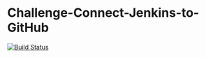 # Challenge-Connect-Jenkins-to-GitHub
[![Build Status](http://ec2-34-227-105-57.compute-1.amazonaws.com/buildStatus/icon?job=Challenge-Connect-Jenkins-to-GitHub)](http://ec2-34-227-105-57.compute-1.amazonaws.com/job/Challenge-Connect-Jenkins-to-GitHub/)
